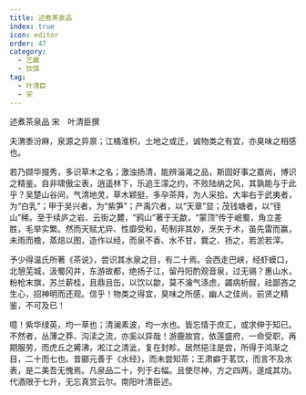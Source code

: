 ```yaml
---
title: 述煮茶泉品
index: true
icon: editor
order: 47
category:
  - 艺藏
  - 饮馔
tag:
  - 叶清臣
  - 宋
---
```


述煮茶泉品 宋　叶清臣撰  

夫渭黍汾麻，泉源之异禀；江橘淮枳，土地之或迁，诚物类之有宜，亦臭味之相感也。  

若乃撷华掇秀，多识草木之名；激浊扬清，能辨淄渑之品，斯固好事之嘉尚，博识之精鉴。自非啸傲尘表，逍遥林下，乐追王濛之约，不败陆纳之风，其孰能与于此乎？吴楚山谷间，气清地灵，草木颖挺，多孕茶荈，为人采拾。大率右于武夷者，为“白乳”；甲于吴兴者，为“紫笋”；产禹穴者，以“天章”显；茂钱塘者，以“径山”稀。至于续庐之岩、云街之麓，“鸦山”著于无歙，“蒙顶”传于岷蜀，角立差胜，毛举实繁。然而天赋尤异、性靡受和，苟制非其妙，烹失于术，虽先雷而赢，未雨而檐，蒸焙以图，造作以经，而泉不香、水不甘，爨之、扬之，若淤若滓。  

予少得温氏所著《茶说》，尝识其水泉之目，有二十焉。会西走巴峡，经虾蟆口，北憩芜城，汲蜀冈井，东游故都，绝扬子江，留丹阳酌观音泉，过无锡？惠山水，粉枪末旗，苏兰薪桂，且鼎且缶，以饮以歙，莫不瀹气涤虑，蠲病析酲，祛鄙吝之生心，招神明而还观。信乎！物类之得宜，臭味之所感，幽人之佳尚，前贤之精鉴，不可及已！  

噫！紫华绿英，均一草也；清澜素波，均一水也。皆忘情于庶汇，或求伸于知已。不然者，丛薄之莽、沟渎之流，亦奚以异哉！游鹿故宫，依莲盛府，一命受职，再期服劳，而虎丘之觱沸，淞江之清泚，复在封畛。居然挹注是尝，所得于鸿渐之目，二十而七也。昔郦元善于《水经》，而未尝知茶；王肃癖于茗饮，而言不及水表，是二美吾无愧焉。凡泉品二十，列于右幅。且使尽神，方之四两，遂成其功。代酒限于七升，无忘真赏云尔。南阳叶清臣述。  
